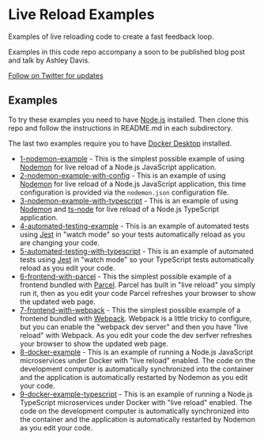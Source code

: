# Live Reload Examples

Examples of live reloading code to create a fast feedback loop.

Examples in this code repo accompany a soon to be published blog post and talk by Ashley Davis. 

[Follow on Twitter for updates](https://twitter.com/codecapers)

## Examples

To try these examples you need to have [Node.js](https://nodejs.org/) installed. Then clone this repo and follow the instructions in README.md in each subdirectory.

The last two examples require you to have [Docker Desktop](https://www.docker.com/products/docker-desktop) installed.

- [1-nodemon-example](https://github.com/ashleydavis/live-reload-examples/tree/main/1-nodemon-example) - This is the simplest possible example of using [Nodemon](https://www.npmjs.com/package/nodemon) for live reload of a Node.js JavaScript application.
- [2-nodemon-example-with-config](https://github.com/ashleydavis/live-reload-examples/tree/main/2-nodemon-example-with-config) - This is an example of using [Nodemon](https://www.npmjs.com/package/nodemon) for live reload of a Node.js JavaScript application, this time configuration is provided via the `nodemon.json` configuration file.
- [3-nodemon-example-with-typescript](https://github.com/ashleydavis/live-reload-examples/tree/main/2-nodemon-example-with-config) - This is an example of using [Nodemon](https://www.npmjs.com/package/nodemon) and [ts-node](https://www.npmjs.com/package/ts-node) for live reload of a Node.js TypeScript application.
- [4-automated-testing-example](https://github.com/ashleydavis/live-reload-examples/tree/main/4-automated-testing-example) - This is an example of automated tests using [Jest](https://jestjs.io/) in "watch mode" so your tests automatically reload as you are changing your code.
- [5-automated-testing-with-typescript](https://github.com/ashleydavis/live-reload-examples/tree/main/5-automated-testing-with-typescript) - This is an example of automated tests using [Jest](https://jestjs.io/) in "watch mode" so your TypeScript tests automatically reload as you edit your code.
- [6-frontend-with-parcel](https://github.com/ashleydavis/live-reload-examples/tree/main/6-frontend-with-parcel) - This the simplest possible example of a frontend bundled with [Parcel](https://parceljs.org/). Parcel has built in "live reload" you simply run it, then as you edit your code Parcel refreshes your browser to show the updated web page.
- [7-frontend-with-webpack](https://github.com/ashleydavis/live-reload-examples/tree/main/7-frontend-with-webpack) - This the simplest possible example of a frontend bundled with [Webpack](https://webpack.js.org/). Webpack is a little tricky to configure, but you can enable the "webpack dev server" and then you have "live reload" with Webpack. As you edit your code the dev serfver refreshes your browser to show the updated web page.
- [8-docker-example](https://github.com/ashleydavis/live-reload-examples/tree/main/8-docker-example) - This is an example of running a Node.js JavaScript microservices under Docker with "live reload" enabled. The code on the development computer is automatically synchronized into the container and the application is automatically restarted by Nodemon as you edit your code.
- [9-docker-example-typescript](https://github.com/ashleydavis/live-reload-examples/tree/main/9-docker-example-typescript) - This is an example of running a Node.js TypeScript microservices under Docker with "live reload" enabled. The code on the development computer is automatically synchronized into the container and the application is automatically restarted by Nodemon as you edit your code.
